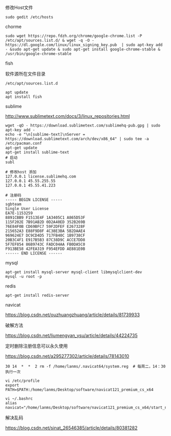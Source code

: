 修改Host文件

```shell
sudo gedit /etc/hosts
```





chorme

```shell
sudo wget https://repo.fdzh.org/chrome/google-chrome.list -P /etc/apt/sources.list.d/ & wget -q -O - https://dl.google.com/linux/linux_signing_key.pub  | sudo apt-key add - &sudo apt-get update & sudo apt-get install google-chrome-stable & /usr/bin/google-chrome-stable
```



fish

软件源所在文件目录

```shell
/etc/apt/sources.list.d

apt update
apt install fish

```



sublime

http://www.sublimetext.com/docs/3/linux_repositories.html

```shell
wget -qO - https://download.sublimetext.com/sublimehq-pub.gpg | sudo apt-key add - 
echo -e "\n[sublime-text]\nServer = https://download.sublimetext.com/arch/dev/x86_64" | sudo tee -a /etc/pacman.conf
apt-get update 
apt-get install sublime-text
# 启动
subl
```

```
# 修改host 添加
127.0.0.1 license.sublimehq.com
127.0.0.1 45.55.255.55
127.0.0.1 45.55.41.223

# 注册码
----- BEGIN LICENSE -----
sgbteam
Single User License
EA7E-1153259
8891CBB9 F1513E4F 1A3405C1 A865D53F
115F202E 7B91AB2D 0D2A40ED 352B269B
76E84F0B CD69BFC7 59F2DFEF E267328F
215652A3 E88F9D8F 4C38E3BA 5B2DAAE4
969624E7 DC9CD4D5 717FB40C 1B9738CF
20B3C4F1 E917B5B3 87C38D9C ACCE7DD8
5F7EF854 86B9743C FADC04AA FB0DA5C0
F913BE58 42FEA319 F954EFDD AE881E0B
------ END LICENSE ------

```

mysql

```shell
apt-get install mysql-server mysql-client libmysqlclient-dev
mysql -u root -p
```



redis

```shell
apt-get install redis-server

```



navicat

https://blog.csdn.net/ouzhuangzhuang/article/details/81739933

破解方法

https://blog.csdn.net/liumengyan_ysu/article/details/44224735



定时删除注册信息可以永久使用

https://blog.csdn.net/a295277302/article/details/78143010

```shell
30 14  *  *  2 rm -f /home/lanms/.navicat64/system.reg  # 每周二，14：30执行一次
```

```
vi /etc/profile
export PATH=$PATH:/home/lanms/Desktop/software/navicat121_premium_cs_x64

vi ~/.bashrc
alias navicat="/home/lanms/Desktop/software/navicat121_premium_cs_x64/start_navicat"
```

解决乱码

https://blog.csdn.net/sinat_26546385/article/details/80381282